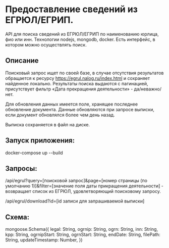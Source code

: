 # Предоставление сведений из ЕГРЮЛ/ЕГРИП.

API для поиска сведений из ЕГРЮЛ/ЕГРИП по наименованию юрлица, фио или инн. Технологии nodejs, mongodb, docker. Есть интерфейс, в котором можно осуществлять поиск.

## Описание

Поисковый запрос ищет по своей базе, в случае отсутствия результатов обращается к ресурсу https://egrul.nalog.ru/index.html и сохраняет найденное локально.
Результаты поиска выдаются с пагинацией, присутствует фильтр «Дата прекращения деятельности» - да/неважно/нет.

Для обновления данных имеется поле, хранящее последнее обновление документа. Данные обновляются при запросе выписки, если документ обновлялся более чем день назад.

Выписка сохраняется в файл на диске.

## Запуск приложения:

docker-compose up --build

## Запросы:

/api/egrul?query=[поисковой запрос]&page=[номер страницы (по умолчанию 1)]&filter=[значение поля даты прикращения деятельности] - возвращает список из ЕГРЮЛ, удовлетворяющий поисковому запросу.

/api/egrul/download?id=[id записи для запрашиваемой выписки]

## Схема:

mongoose.Schema({
legal: String,
ogrnip: String,
ogrn: String,
inn: String,
kpp: String,
ogrnipStart: String,
ogrnStart: String,
endDate: String,
filePath: String,
updateTimestamp: Number,
})
